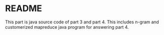 # README

This part is java source code of part 3 and part 4. This includes n-gram and customerized mapreduce java program for answering part 4.